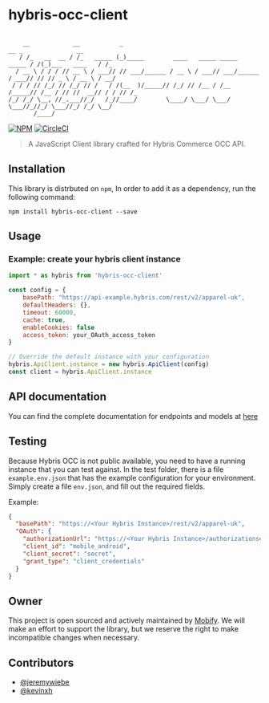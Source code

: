 # hybris-occ-client

```

    __            __           _                                               __ _               __ 
   / /_   __  __ / /_   _____ (_)_____        ____   _____ _____        _____ / /(_)___   ____   / /_
  / __ \ / / / // __ \ / ___// // ___/______ / __ \ / ___// ___/______ / ___// // // _ \ / __ \ / __/
 / / / // /_/ // /_/ // /   / /(__  )/_____// /_/ // /__ / /__ /_____// /__ / // //  __// / / // /_  
/_/ /_/ \__, //_.___//_/   /_//____/        \____/ \___/ \___/        \___//_//_/ \___//_/ /_/ \__/  
       /____/                                                                                        

```
[![NPM](https://nodei.co/npm/hybris-occ-client.png)](https://nodei.co/npm/hybris-occ-client/)
[![CircleCI](https://circleci.com/gh/mobify/hybris-occ-client/tree/develop.svg?style=svg)](https://circleci.com/gh/mobify/hybris-occ-client/tree/develop)

> A JavaScript Client library crafted for Hybris Commerce OCC API.

## Installation
This library is distrbuted on `npm`, In order to add it as a dependency, run the following command:
```shell
npm install hybris-occ-client --save
```

## Usage

### Example: create your hybris client instance

```javascript
import * as hybris from 'hybris-occ-client'

const config = {
    basePath: "https://api-example.hybris.com/rest/v2/apparel-uk",
    defaultHeaders: {},
    timeout: 60000,
    cache: true,
    enableCookies: false
    access_token: your_OAuth_access_token
}

// Override the default instance with your configuration
hybris.ApiClient.instance = new hybris.ApiClient(config)
const client = hybris.ApiClient.instance
```

## API documentation

You can find the complete documentation for endpoints and models at [here](https://mobify.github.io/hybris-occ-client/)

## Testing

Because Hybris OCC is not public available, you need to have a running instance that you can test against. In the test folder, there is a file `example.env.json` that has the example configuration for your environment. Simply create a file `env.json`, and fill out the required fields.

Example: 
```json
{
  "basePath": "https://<Your Hybris Instance>/rest/v2/apparel-uk",
  "OAuth": {
    "authorizationUrl": "https://<Your Hybris Instance>/authorizationserver/oauth/token",
    "client_id": "mobile_android",
    "client_secret": "secret",
    "grant_type": "client_credentials"
  }
}
```

## Owner

This project is open sourced and actively maintained by [Mobify](https://github.com/mobify).
We will make an effort to support the library, but we reserve the right to make incompatible changes when necessary.


## Contributors

- [@jeremywiebe](https://github.com/jeremywiebeh)
- [@kevinxh](https://github.com/kevinxh)
